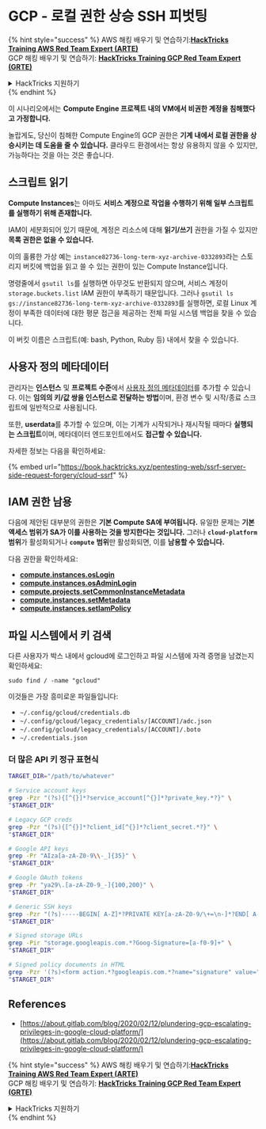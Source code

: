 # GCP - 로컬 권한 상승 SSH 피벗팅

{% hint style="success" %}
AWS 해킹 배우기 및 연습하기:<img src="../../../.gitbook/assets/image (1) (1) (1) (1).png" alt="" data-size="line">[**HackTricks Training AWS Red Team Expert (ARTE)**](https://training.hacktricks.xyz/courses/arte)<img src="../../../.gitbook/assets/image (1) (1) (1) (1).png" alt="" data-size="line">\
GCP 해킹 배우기 및 연습하기: <img src="../../../.gitbook/assets/image (2) (1).png" alt="" data-size="line">[**HackTricks Training GCP Red Team Expert (GRTE)**<img src="../../../.gitbook/assets/image (2) (1).png" alt="" data-size="line">](https://training.hacktricks.xyz/courses/grte)

<details>

<summary>HackTricks 지원하기</summary>

* [**구독 계획**](https://github.com/sponsors/carlospolop) 확인하기!
* **💬 [**Discord 그룹**](https://discord.gg/hRep4RUj7f) 또는 [**텔레그램 그룹**](https://t.me/peass)에 참여하거나 **Twitter** 🐦 [**@hacktricks\_live**](https://twitter.com/hacktricks_live)**를 팔로우하세요.**
* **[**HackTricks**](https://github.com/carlospolop/hacktricks) 및 [**HackTricks Cloud**](https://github.com/carlospolop/hacktricks-cloud) 깃허브 리포지토리에 PR을 제출하여 해킹 트릭을 공유하세요.**

</details>
{% endhint %}

이 시나리오에서는 **Compute Engine 프로젝트 내의 VM에서 비권한 계정을 침해했다고 가정합니다.**

놀랍게도, 당신이 침해한 Compute Engine의 GCP 권한은 **기계 내에서 로컬 권한을 상승시키는 데 도움을 줄 수 있습니다.** 클라우드 환경에서는 항상 유용하지 않을 수 있지만, 가능하다는 것을 아는 것은 좋습니다.

## 스크립트 읽기 <a href="#follow-the-scripts" id="follow-the-scripts"></a>

**Compute Instances**는 아마도 **서비스 계정으로 작업을 수행하기 위해 일부 스크립트를 실행하기 위해 존재합니다.**

IAM이 세분화되어 있기 때문에, 계정은 리소스에 대해 **읽기/쓰기** 권한을 가질 수 있지만 **목록 권한은 없을 수 있습니다.**

이의 훌륭한 가상 예는 `instance82736-long-term-xyz-archive-0332893`라는 스토리지 버킷에 백업을 읽고 쓸 수 있는 권한이 있는 Compute Instance입니다.

명령줄에서 `gsutil ls`를 실행하면 아무것도 반환되지 않으며, 서비스 계정이 `storage.buckets.list` IAM 권한이 부족하기 때문입니다. 그러나 `gsutil ls gs://instance82736-long-term-xyz-archive-0332893`를 실행하면, 로컬 Linux 계정이 부족한 데이터에 대한 평문 접근을 제공하는 전체 파일 시스템 백업을 찾을 수 있습니다.

이 버킷 이름은 스크립트(예: bash, Python, Ruby 등) 내에서 찾을 수 있습니다.

## 사용자 정의 메타데이터

관리자는 **인스턴스** 및 **프로젝트 수준**에서 [사용자 정의 메타데이터](https://cloud.google.com/compute/docs/storing-retrieving-metadata#custom)를 추가할 수 있습니다. 이는 **임의의 키/값 쌍을 인스턴스로 전달하는 방법**이며, 환경 변수 및 시작/종료 스크립트에 일반적으로 사용됩니다.

또한, **userdata**를 추가할 수 있으며, 이는 기계가 시작되거나 재시작될 때마다 **실행되는 스크립트**이며, 메타데이터 엔드포인트에서도 **접근할 수 있습니다.**

자세한 정보는 다음을 확인하세요:

{% embed url="https://book.hacktricks.xyz/pentesting-web/ssrf-server-side-request-forgery/cloud-ssrf" %}

## **IAM 권한 남용**

다음에 제안된 대부분의 권한은 **기본 Compute SA에 부여됩니다.** 유일한 문제는 **기본 액세스 범위가 SA가 이를 사용하는 것을 방지한다는 것입니다.** 그러나 **`cloud-platform`** **범위**가 활성화되거나 **`compute`** **범위**만 활성화되면, 이를 **남용할 수 있습니다.**

다음 권한을 확인하세요:

* [**compute.instances.osLogin**](gcp-compute-privesc/#compute.instances.oslogin)
* [**compute.instances.osAdminLogin**](gcp-compute-privesc/#compute.instances.osadminlogin)
* [**compute.projects.setCommonInstanceMetadata**](gcp-compute-privesc/#compute.projects.setcommoninstancemetadata)
* [**compute.instances.setMetadata**](gcp-compute-privesc/#compute.instances.setmetadata)
* [**compute.instances.setIamPolicy**](gcp-compute-privesc/#compute.instances.setiampolicy)

## 파일 시스템에서 키 검색

다른 사용자가 박스 내에서 gcloud에 로그인하고 파일 시스템에 자격 증명을 남겼는지 확인하세요:
```
sudo find / -name "gcloud"
```
이것들은 가장 흥미로운 파일들입니다:

* `~/.config/gcloud/credentials.db`
* `~/.config/gcloud/legacy_credentials/[ACCOUNT]/adc.json`
* `~/.config/gcloud/legacy_credentials/[ACCOUNT]/.boto`
* `~/.credentials.json`

### 더 많은 API 키 정규 표현식
```bash
TARGET_DIR="/path/to/whatever"

# Service account keys
grep -Pzr "(?s){[^{}]*?service_account[^{}]*?private_key.*?}" \
"$TARGET_DIR"

# Legacy GCP creds
grep -Pzr "(?s){[^{}]*?client_id[^{}]*?client_secret.*?}" \
"$TARGET_DIR"

# Google API keys
grep -Pr "AIza[a-zA-Z0-9\\-_]{35}" \
"$TARGET_DIR"

# Google OAuth tokens
grep -Pr "ya29\.[a-zA-Z0-9_-]{100,200}" \
"$TARGET_DIR"

# Generic SSH keys
grep -Pzr "(?s)-----BEGIN[ A-Z]*?PRIVATE KEY[a-zA-Z0-9/\+=\n-]*?END[ A-Z]*?PRIVATE KEY-----" \
"$TARGET_DIR"

# Signed storage URLs
grep -Pir "storage.googleapis.com.*?Goog-Signature=[a-f0-9]+" \
"$TARGET_DIR"

# Signed policy documents in HTML
grep -Pzr '(?s)<form action.*?googleapis.com.*?name="signature" value=".*?">' \
"$TARGET_DIR"
```
## References

* [https://about.gitlab.com/blog/2020/02/12/plundering-gcp-escalating-privileges-in-google-cloud-platform/](https://about.gitlab.com/blog/2020/02/12/plundering-gcp-escalating-privileges-in-google-cloud-platform/)

{% hint style="success" %}
AWS 해킹 배우기 및 연습하기:<img src="../../../.gitbook/assets/image (1) (1) (1) (1).png" alt="" data-size="line">[**HackTricks Training AWS Red Team Expert (ARTE)**](https://training.hacktricks.xyz/courses/arte)<img src="../../../.gitbook/assets/image (1) (1) (1) (1).png" alt="" data-size="line">\
GCP 해킹 배우기 및 연습하기: <img src="../../../.gitbook/assets/image (2) (1).png" alt="" data-size="line">[**HackTricks Training GCP Red Team Expert (GRTE)**<img src="../../../.gitbook/assets/image (2) (1).png" alt="" data-size="line">](https://training.hacktricks.xyz/courses/grte)

<details>

<summary>HackTricks 지원하기</summary>

* [**구독 계획**](https://github.com/sponsors/carlospolop) 확인하기!
* **💬 [**Discord 그룹**](https://discord.gg/hRep4RUj7f) 또는 [**텔레그램 그룹**](https://t.me/peass)에 참여하거나 **Twitter** 🐦 [**@hacktricks\_live**](https://twitter.com/hacktricks_live)**를 팔로우하세요.**
* **[**HackTricks**](https://github.com/carlospolop/hacktricks) 및 [**HackTricks Cloud**](https://github.com/carlospolop/hacktricks-cloud) github 리포지토리에 PR을 제출하여 해킹 팁을 공유하세요.**

</details>
{% endhint %}
